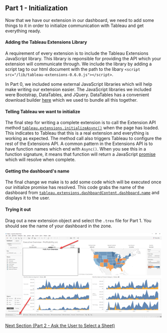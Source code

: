 ## Part 1 - Initialization

Now that we have our extension in our dashboard, we need to add some things to it in order to initialize communication with Tableau and get everything ready.

#### Adding the Tableau Extensions Library

A requirement of every extension is to include the Tableau Extensions JavaScript library. This library is reponsible for providing the API which your extension will communicate through. We include the library by adding a script tag to our html document with the path to the libary `<script src="/lib/tableau-extensions-0.6.0.js"></script>`.

In Part 0, we included some external JavaScript libraries which will help make writing our extension easier. The JavaScript libraries we included were Bootstrap, DataTables, and JQuery. DataTables has a convenient download builder [here](https://datatables.net/download/) which we used to bundle all this together.

#### Telling Tableau we want to initialize

The final step for writing a complete extension is to call the Extension API method [`tableau.extensions.initializeAsync()`](https://tableau.github.io/extensions-api/docs/interfaces/extensions.html#initializeasync) when the page has loaded. This indicates to Tableau that this is a real extension and everything is working as expected. The method call also triggers Tableau to configure the rest of the Extensions API. A common pattern in the Extensions API is to have function names which end with `Async()`. When you see this in a function signature, it means that function will return a JavaScript [promise](https://scotch.io/tutorials/javascript-promises-for-dummies) which will resolve when complete.

#### Getting the dashboard's name

The final change we make is to add some code which will be executed once our initialize promise has resolved. This code grabs the name of the dashboard from [`tableau.extensions.dashboardContent.dashboard.name`](https://tableau.github.io/extensions-api/docs/interfaces/dashboard.html) and displays it to the user.

#### Trying it out

Drag out a new extension object and select the `.trex` file for Part 1. You should see the name of your dashboard in the zone.

![Part 1 Screenshot](../assets/Part_1.png)

[Next Section (Part 2 - Ask the User to Select a Sheet)](../Part_2/readme.md)